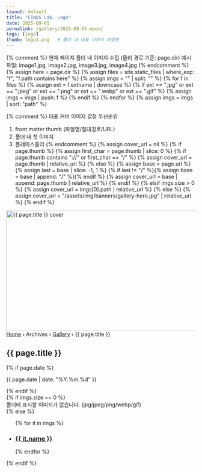 ```yaml
---
layout: default
title: "FINDS Lab. Logo"
date: 2025-09-01
permalink: /gallery/2025-09-01-open/
tags: [logo]
thumb: logo1.png   # 폴더 내 대표 이미지 파일명
---
```


<!-- ===== Album Banner (first image as cover) ===== -->
{% comment %}
현재 페이지 폴더 내 이미지 수집 (물리 경로 기준: page.dir)
예시 파일: image1.jpg, image2.jpg, image3.jpg, image4.jpg
{% endcomment %}
{% assign here = page.dir %}
{% assign files = site.static_files | where_exp: "f", "f.path contains here" %}
{% assign imgs = "" | split: "" %}
{% for f in files %}
  {% assign ext = f.extname | downcase %}
  {% if ext == ".jpg" or ext == ".jpeg" or ext == ".png" or ext == ".webp" or ext == ".gif" %}
    {% assign imgs = imgs | push: f %}
  {% endif %}
{% endfor %}
{% assign imgs = imgs | sort: "path" %}

{% comment %}
대표 커버 이미지 결정 우선순위
1) front matter thumb (파일명/절대경로/URL)
2) 폴더 내 첫 이미지
3) 플레이스홀더
{% endcomment %}
{% assign cover_url = nil %}
{% if page.thumb %}
  {% assign first_char = page.thumb | slice: 0 %}
  {% if page.thumb contains "://" or first_char == "/" %}
    {% assign cover_url = page.thumb | relative_url %}
  {% else %}
    {% assign base = page.url %}
    {% assign last = base | slice: -1, 1 %}
    {% if last != "/" %}{% assign base = base | append: "/" %}{% endif %}
    {% assign cover_url = base | append: page.thumb | relative_url %}
  {% endif %}
{% elsif imgs.size > 0 %}
  {% assign cover_url = imgs[0].path | relative_url %}
{% else %}
  {% assign cover_url = "/assets/img/banners/gallery-hero.jpg" | relative_url %}
{% endif %}

<section class="max-w-7xl mx-auto px-4 mt-6">
  <div class="relative rounded-2xl overflow-hidden ring-1 ring-slate-200">
    <img src="{{ cover_url }}" alt="{{ page.title }} cover"
         class="w-full h-[200px] md:h-[260px] object-cover" width="1600" height="320">
    <div class="absolute inset-0 bg-black/40"></div>
    <div class="absolute inset-x-0 bottom-4 px-4">
      <div class="max-w-7xl mx-auto text-white">
        <!-- Breadcrumbs -->
        <nav aria-label="Breadcrumb" class="flex flex-wrap gap-2 items-center text-[12px] mb-1">
          <a class="hover:underline" href="{{ '/' | relative_url }}">Home</a>
          <span class="opacity-80">›</span>
          <span>Archives</span>
          <span class="opacity-80">›</span>
          <a class="hover:underline" href="{{ '/archives-gallery.html' | relative_url }}">Gallery</a>
          <span class="opacity-80">›</span>
          <span aria-current="page" class="font-semibold">{{ page.title }}</span>
        </nav>
        <h1 class="text-2xl md:text-3xl font-extrabold">{{ page.title }}</h1>
        {% if page.date %}<p class="text-sm md:text-[15px] opacity-95">{{ page.date | date: "%Y.%m.%d" }}</p>{% endif %}
      </div>
    </div>
  </div>
</section>

<!-- ===== Image Grid ===== -->
<section class="max-w-7xl mx-auto px-4 mt-6">
  {% if imgs.size == 0 %}
    <div class="p-8 text-center text-slate-500 font-semibold bg-white border border-slate-200 rounded-2xl">
      폴더에 표시할 이미지가 없습니다. (jpg/jpeg/png/webp/gif)
    </div>
  {% else %}
    <ul class="grid grid-cols-1 sm:grid-cols-2 lg:grid-cols-3 gap-5">
      {% for it in imgs %}
        <li class="group">
          <a class="block rounded-xl overflow-hidden ring-1 ring-slate-200 hover:shadow-xl transition"
             href="{{ it.path | relative_url }}" target="_blank" rel="noopener">
            <div class="h-44 bg-center bg-cover"
                 style="background-image:url('{{ it.path | relative_url }}')"></div>
            <div class="p-4 bg-white">
              <h3 class="font-extrabold text-[14px] line-clamp-1">
                {{ it.name }}
              </h3>
            </div>
          </a>
        </li>
      {% endfor %}
    </ul>
  {% endif %}
</section>
